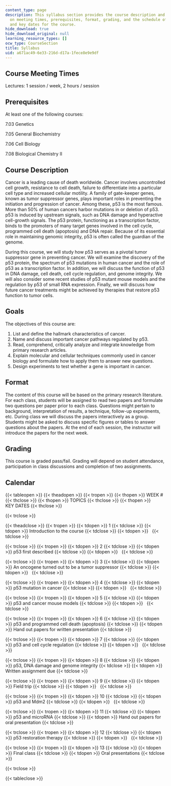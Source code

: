 ```yaml
---
content_type: page
description: This syllabus section provides the course description and information
  on meeting times, prerequisites, format, grading, and the schedule of lecture topics
  and key dates for the course.
hide_download: true
hide_download_original: null
learning_resource_types: []
ocw_type: CourseSection
title: Syllabus
uid: a671ac49-6e33-216d-d17a-1fece8e9e9df
---
```


Course Meeting Times
--------------------

Lectures: 1 session / week, 2 hours / session

Prerequisites
-------------

At least one of the following courses:

7.03 Genetics

7.05 General Biochemistry

7.06 Cell Biology

7.08 Biological Chemistry II

Course Description
------------------

Cancer is a leading cause of death worldwide. Cancer involves uncontrolled cell growth, resistance to cell death, failure to differentiate into a particular cell type and increased cellular motility. A family of gate-keeper genes, known as tumor suppressor genes, plays important roles in preventing the initiation and progression of cancer. Among these, p53 is the most famous. More than 50% of human cancers harbor mutations in or deletion of p53. p53 is induced by upstream signals, such as DNA damage and hyperactive cell-growth signals. The p53 protein, functioning as a transcription factor, binds to the promoters of many target genes involved in the cell cycle, programmed cell death (apoptosis) and DNA repair. Because of its essential role in maintaining genomic integrity, p53 is often called the guardian of the genome.

During this course, we will study how p53 serves as a pivotal tumor suppressor gene in preventing cancer. We will examine the discovery of the p53 protein, the spectrum of p53 mutations in human cancer and the role of p53 as a transcription factor. In addition, we will discuss the function of p53 in DNA damage, cell death, cell cycle regulation, and genome integrity. We will also consider some recent studies of p53 mutant mouse models and the regulation by p53 of small RNA expression. Finally, we will discuss how future cancer treatments might be achieved by therapies that restore p53 function to tumor cells.

Goals
-----

The objectives of this course are:

1.  List and define the hallmark characteristics of cancer.
2.  Name and discuss important cancer pathways regulated by p53.
3.  Read, comprehend, critically analyze and integrate knowledge from primary research articles.
4.  Explain molecular and cellular techniques commonly used in cancer biology and formulate how to apply them to answer new questions.
5.  Design experiments to test whether a gene is important in cancer.

Format
------

The content of this course will be based on the primary research literature. For each class, students will be assigned to read two papers and formulate two questions per paper prior to each class. Questions might pertain to background, interpretation of results, a technique, follow-up experiments, etc. During class we will discuss the papers interactively as a group. Students might be asked to discuss specific figures or tables to answer questions about the papers. At the end of each session, the instructor will introduce the papers for the next week.

Grading
-------

This course is graded pass/fail. Grading will depend on student attendance, participation in class discussions and completion of two assignments.

Calendar
--------

{{< tableopen >}}
{{< theadopen >}}
{{< tropen >}}
{{< thopen >}}
WEEK #
{{< thclose >}}
{{< thopen >}}
TOPICS
{{< thclose >}}
{{< thopen >}}
KEY DATES
{{< thclose >}}

{{< trclose >}}

{{< theadclose >}}
{{< tropen >}}
{{< tdopen >}}
1
{{< tdclose >}}
{{< tdopen >}}
Introduction to the course
{{< tdclose >}}
{{< tdopen >}}
 
{{< tdclose >}}

{{< trclose >}}
{{< tropen >}}
{{< tdopen >}}
2
{{< tdclose >}}
{{< tdopen >}}
p53 first described
{{< tdclose >}}
{{< tdopen >}}
 
{{< tdclose >}}

{{< trclose >}}
{{< tropen >}}
{{< tdopen >}}
3
{{< tdclose >}}
{{< tdopen >}}
An oncogene turned out to be a tumor suppressor
{{< tdclose >}}
{{< tdopen >}}
 
{{< tdclose >}}

{{< trclose >}}
{{< tropen >}}
{{< tdopen >}}
4
{{< tdclose >}}
{{< tdopen >}}
p53 mutation in cancer
{{< tdclose >}}
{{< tdopen >}}
 
{{< tdclose >}}

{{< trclose >}}
{{< tropen >}}
{{< tdopen >}}
5
{{< tdclose >}}
{{< tdopen >}}
p53 and cancer mouse models
{{< tdclose >}}
{{< tdopen >}}
 
{{< tdclose >}}

{{< trclose >}}
{{< tropen >}}
{{< tdopen >}}
6
{{< tdclose >}}
{{< tdopen >}}
p53 and programmed cell death (apoptosis)
{{< tdclose >}}
{{< tdopen >}}
Hand out papers for written presentation
{{< tdclose >}}

{{< trclose >}}
{{< tropen >}}
{{< tdopen >}}
7
{{< tdclose >}}
{{< tdopen >}}
p53 and cell cycle regulation
{{< tdclose >}}
{{< tdopen >}}
 
{{< tdclose >}}

{{< trclose >}}
{{< tropen >}}
{{< tdopen >}}
8
{{< tdclose >}}
{{< tdopen >}}
p53, DNA damage and genome integrity
{{< tdclose >}}
{{< tdopen >}}
Written assignment due
{{< tdclose >}}

{{< trclose >}}
{{< tropen >}}
{{< tdopen >}}
9
{{< tdclose >}}
{{< tdopen >}}
Field trip
{{< tdclose >}}
{{< tdopen >}}
 
{{< tdclose >}}

{{< trclose >}}
{{< tropen >}}
{{< tdopen >}}
10
{{< tdclose >}}
{{< tdopen >}}
p53 and Mdm2
{{< tdclose >}}
{{< tdopen >}}
 
{{< tdclose >}}

{{< trclose >}}
{{< tropen >}}
{{< tdopen >}}
11
{{< tdclose >}}
{{< tdopen >}}
p53 and microRNA
{{< tdclose >}}
{{< tdopen >}}
Hand out papers for oral presentation
{{< tdclose >}}

{{< trclose >}}
{{< tropen >}}
{{< tdopen >}}
12
{{< tdclose >}}
{{< tdopen >}}
p53 restoration therapy
{{< tdclose >}}
{{< tdopen >}}
 
{{< tdclose >}}

{{< trclose >}}
{{< tropen >}}
{{< tdopen >}}
13
{{< tdclose >}}
{{< tdopen >}}
Final class
{{< tdclose >}}
{{< tdopen >}}
Oral presentations
{{< tdclose >}}

{{< trclose >}}

{{< tableclose >}}